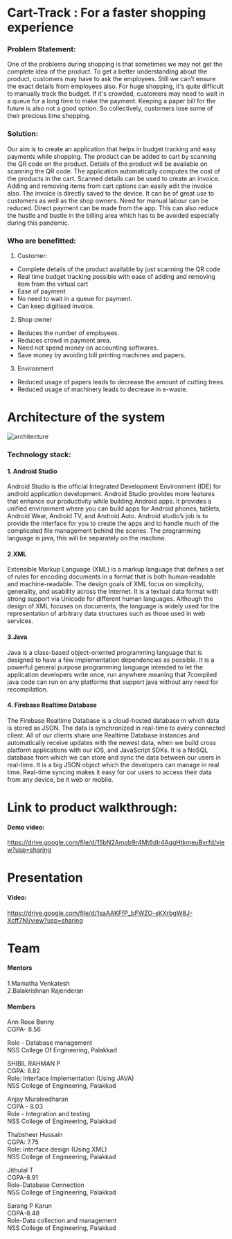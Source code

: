 # Cart-Track : For a faster shopping experience

### Problem Statement:

One of the problems during shopping is that sometimes we may not get the complete idea of the
product. To get a better understanding about the product, customers may have to ask the
employees. Still we can’t ensure the exact details from employees also. For huge shopping, it's
quite difficult to manually track the budget. If it's crowded, customers may need to wait in a
queue for a long time to make the payment. Keeping a paper bill for the future is also not a good
option. So collectively, customers lose some of their precious time shopping.

### Solution:

Our aim is to create an application that helps in budget tracking and easy payments while
shopping. The product can be added to cart by scanning the QR code on the product. Details of
the product will be available on scanning the QR code. The application automatically computes
the cost of the products in the cart. Scanned details can be used to create an invoice. Adding
and removing items from cart options can easily edit the invoice also. The invoice is directly
saved to the device. It can be of great use to customers as well as the shop owners. Need for
manual labour can be reduced. Direct payment can be made from the app. This can also reduce
the hustle and bustle in the billing area which has to be avoided especially during this pandemic.



### Who are benefitted:

1. Customer:
- Complete details of the product available by just scanning the QR code
- Real time budget tracking possible with ease of adding and removing item from
the virtual cart
- Ease of payment
- No need to wait in a queue for payment.
- Can keep digitised invoice.
2. Shop owner
- Reduces the number of employees.
- Reduces crowd in payment area.
- Need not spend money on accounting softwares.
- Save money by avoiding bill printing machines and papers.
3. Environment
- Reduced usage of papers leads to decrease the amount of cutting trees.
- Reduced usage of machinery leads to decrease in e-waste.

# Architecture of the system


![architecture](https://user-images.githubusercontent.com/47684501/135616806-4eb7363c-05f2-430c-9547-3d964ce06fdb.jpg)



### Technology stack:

#### 1. Android Studio
Android Studio is the official Integrated Development Environment (IDE) for android
application development. Android Studio provides more features that enhance our productivity
while building Android apps. It provides a unified environment where you can build apps for
Android phones, tablets, Android Wear, Android TV, and Android Auto. Android studio’s job
is to provide the interface for you to create the apps and to handle much of the complicated file
management behind the scenes. The programming language is java, this will be separately on
the machine.
#### 2.XML
Extensible Markup Language (XML) is a markup language that defines a set of rules for
encoding documents in a format that is both human-readable and machine-readable. The design
goals of XML focus on simplicity, generality, and usability across the Internet. It is a textual
data format with strong support via Unicode for different human languages. Although the design
of XML focuses on documents, the language is widely used for the representation of arbitrary
data structures such as those used in web services.
#### 3.Java
Java is a class-based object-oriented programming language that is designed to have a few
implementation dependencies as possible. It is a powerful general purpose programming
language intended to let the application developers write once, run anywhere meaning that
7compiled java code can run on any platforms that support java without any need for
recompilation.
#### 4. Firebase Realtime Database
The Firebase Realtime Database is a cloud-hosted database in which data is stored as JSON.
The data is synchronized in real-time to every connected client. All of our clients share one
Realtime Database instances and automatically receive updates with the newest data, when we
build cross
platform applications with our iOS, and JavaScript SDKs. It is a NoSQL database from which
we can store and sync the data between our users in real-time. It is a big JSON object which the
developers can manage in real time. Real-time syncing makes it easy for our users to access
their data from any device, be it web or mobile.


# Link to product walkthrough:
#### Demo video:
<a href="https://drive.google.com/file/d/15bN2Ampb9r4Mt6dIr4AggHtkmeuBvrfd/view?usp=sharing">https://drive.google.com/file/d/15bN2Ampb9r4Mt6dIr4AggHtkmeuBvrfd/view?usp=sharing</a>
# Presentation
#### Video:
<a href="https://drive.google.com/file/d/1saAAKFfP_bFWZO-sKXrbgW8J-Xcff7NI/view?usp=sharing">https://drive.google.com/file/d/1saAAKFfP_bFWZO-sKXrbgW8J-Xcff7NI/view?usp=sharing</a>

# Team
#### Mentors
 1.Mamatha Venkatesh <br /> 
 2.Balakrishnan Rajenderan 
#### Members
 Ann Rose Benny<br /> 
 CGPA- 8.56<br /> 

 Role - Database management<br /> 
 NSS College Of Engineering, Palakkad<br /> 

 SHIBIL RAHMAN P <br /> 
 CGPA: 8.82<br /> 
 Role: Interface Implementation (Using JAVA)<br /> 
 NSS College of Engineering, Palakkad<br /> 

 Anjay Muraleedharan<br /> 
 CGPA - 8.03<br /> 
 Role - Integration and testing<br /> 
 NSS College of Engineering, Palakkad<br /> 

 Thabsheer Hussain <br /> 
 CGPA: 7.75<br /> 
 Role: interface design (Using XML)<br /> 
 NSS College of Engineering, Palakkad<br /> 

 Jithulal T<br /> 
 CGPA-8.91<br /> 
 Role-Database Connection<br /> 
 NSS College of Engineering, Palakkad<br /> 

 Sarang P Karun<br /> 
 CGPA-8.48<br /> 
 Role-Data collection and management<br /> 
 NSS College of Engineering, Palakkad<br /> 




